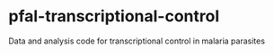 # pfal-transcriptional-control
Data and analysis code for transcriptional control in malaria parasites
